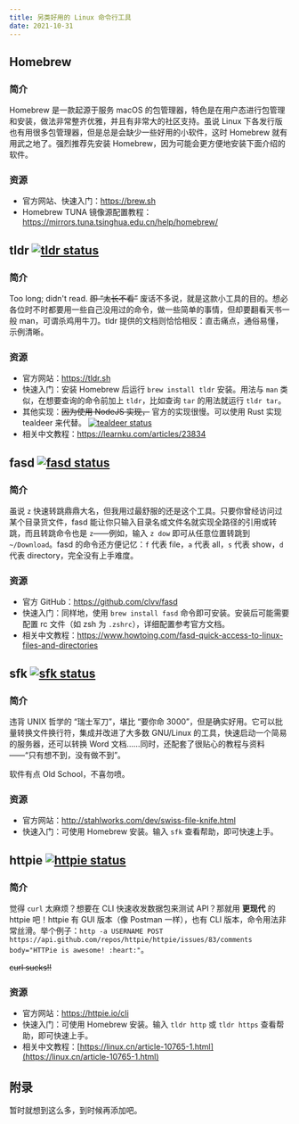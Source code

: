 ```yaml
---
title: 另类好用的 Linux 命令行工具
date: 2021-10-31
---
```


## Homebrew

### 简介

Homebrew 是一款起源于服务 macOS 的包管理器，特色是在用户态进行包管理和安装，做法非常整齐优雅，并且有非常大的社区支持。虽说 Linux 下各发行版也有用很多包管理器，但是总是会缺少一些好用的小软件，这时 Homebrew 就有用武之地了。强烈推荐先安装 Homebrew，因为可能会更方便地安装下面介绍的软件。

### 资源

- 官方网站、快速入门：<https://brew.sh>
- Homebrew TUNA 镜像源配置教程：<https://mirrors.tuna.tsinghua.edu.cn/help/homebrew/>

## tldr [![tldr status](https://repology.org/badge/tiny-repos/tldr.svg)](https://repology.org/project/tldr/versions)

### 简介

Too long; didn't read. ~~即 “太长不看”~~ 废话不多说，就是这款小工具的目的。想必各位时不时都要用一些自己没用过的命令，做一些简单的事情，但却要翻看天书一般 man，可谓杀鸡用牛刀。tldr 提供的文档则恰恰相反：直击痛点，通俗易懂，示例清晰。

### 资源

- 官方网站：<https://tldr.sh>
- 快速入门：安装 Homebrew 后运行 `brew install tldr` 安装。用法与 `man` 类似，在想要查询的命令前加上 `tldr`，比如查询 `tar` 的用法就运行 `tldr tar`。
- 其他实现：~~因为使用 NodeJS 实现，~~ 官方的实现很慢。可以使用 Rust 实现 tealdeer 来代替。 [![tealdeer status](https://repology.org/badge/tiny-repos/tealdeer.svg)](https://repology.org/project/tealdeer/versions)
- 相关中文教程：<https://learnku.com/articles/23834>

## fasd [![fasd status](https://repology.org/badge/tiny-repos/fasd.svg)](https://repology.org/project/fasd/versions)

### 简介

虽说 `z` 快速转跳鼎鼎大名，但我用过最舒服的还是这个工具。只要你曾经访问过某个目录货文件，fasd 能让你只输入目录名或文件名就实现全路径的引用或转跳，而且转跳命令也是 `z`——例如，输入 `z dow` 即可从任意位置转跳到 `~/Download`。fasd 的命令还方便记忆：`f` 代表 file，`a` 代表 all，`s` 代表 show，`d` 代表 directory，完全没有上手难度。

### 资源

- 官方 GitHub：<https://github.com/clvv/fasd>
- 快速入门：同样地，使用 `brew install fasd` 命令即可安装。安装后可能需要配置 rc 文件（如 zsh 为 `.zshrc`），详细配置参考官方文档。
- 相关中文教程：<https://www.howtoing.com/fasd-quick-access-to-linux-files-and-directories>

## sfk [![sfk status](https://repology.org/badge/tiny-repos/sfk.svg)](https://repology.org/project/sfk/versions)

### 简介

违背 UNIX 哲学的 “瑞士军刀”，堪比 “要你命 3000”，但是确实好用。它可以批量转换文件换行符，集成并改进了大多数 GNU/Linux 的工具，快速启动一个简易的服务器，还可以转换 Word 文档……同时，还配套了很贴心的教程与资料——“只有想不到，没有做不到”。

软件有点 Old School，不喜勿喷。

### 资源

- 官方网站：<http://stahlworks.com/dev/swiss-file-knife.html>
- 快速入门：可使用 Homebrew 安装。输入 `sfk` 查看帮助，即可快速上手。

## httpie [![httpie status](https://repology.org/badge/tiny-repos/httpie.svg)](https://repology.org/project/httpie/versions)

### 简介

觉得 `curl` 太麻烦？想要在 CLI 快速收发数据包来测试 API？那就用 **更现代** 的 httpie 吧！httpie 有 GUI 版本（像 Postman 一样），也有 CLI 版本，命令用法非常丝滑。举个例子：`http -a USERNAME POST https://api.github.com/repos/httpie/httpie/issues/83/comments body="HTTPie is awesome! :heart:"`。

~~curl sucks!!~~

### 资源

- 官方网站：<https://httpie.io/cli>
- 快速入门：可使用 Homebrew 安装。输入 `tldr http` 或 `tldr https` 查看帮助，即可快速上手。
- 相关中文教程：[https://linux.cn/article-10765-1.html](https://linux.cn/article-10765-1.html)

## 附录

暂时就想到这么多，到时候再添加吧。
